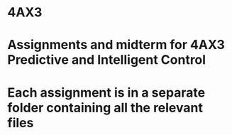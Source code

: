 # 4AX3
# Assignments and midterm for 4AX3 Predictive and Intelligent Control
# Each assignment is in a separate folder containing all the relevant files
